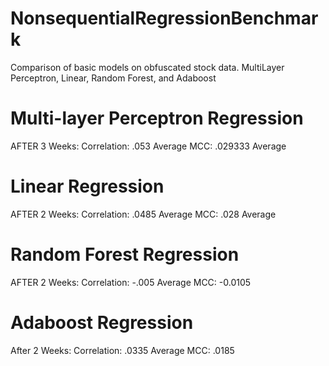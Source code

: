 # NonsequentialRegressionBenchmark
Comparison of basic models on obfuscated stock data. MultiLayer Perceptron, Linear, Random Forest, and Adaboost


# Multi-layer Perceptron Regression
AFTER 3 Weeks:
Correlation: .053 Average
MCC: .029333 Average


# Linear Regression
AFTER 2 Weeks:
Correlation: .0485 Average
MCC: .028 Average

# Random Forest Regression
AFTER 2 Weeks:
Correlation: -.005 Average
MCC: -0.0105

# Adaboost Regression
After 2 Weeks:
Correlation: .0335 Average
MCC: .0185
